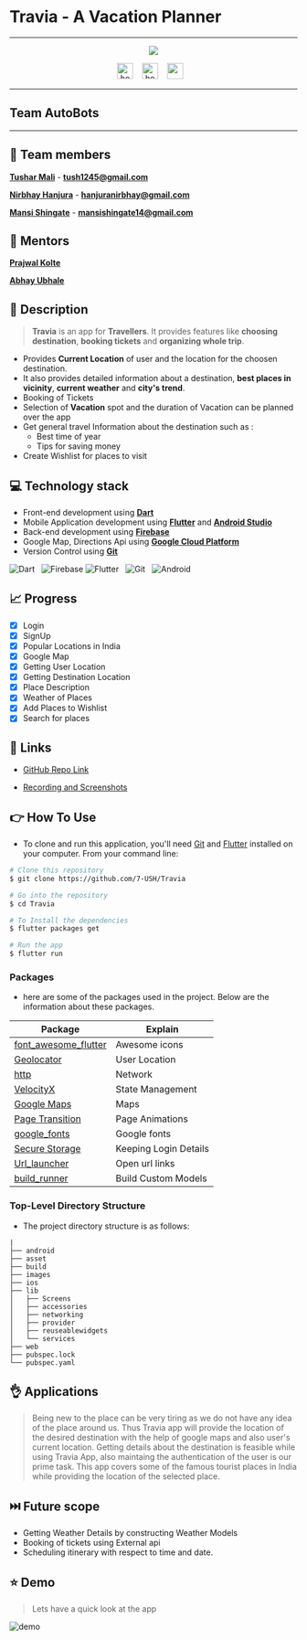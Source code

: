 # Travia - A Vacation Planner

___

<p align = "center" ><img  align =" center" src="https://user-images.githubusercontent.com/82898989/146215359-6a939883-5812-424b-b45a-6bc5ac907979.gif" /></p>
<p align="center">
 <img src="https://img.shields.io/github/stars/7-USH/Travia" height = 28 title="hover text">
 &nbsp;&nbsp;
  <img src="https://img.shields.io/github/contributors-anon/7-USH/Travia" height = 28  title="hover text">
&nbsp;&nbsp;
 <img src = "https://img.shields.io/github/commit-activity/m/7-USH/Travia" height = 28 >
  &nbsp;&nbsp;
</p>

___


## **Team AutoBots**

___


## 🤖 Team members
 [**Tushar Mali**](https://github.com/7-USH) - **tush1245@gmail.com**
 
 [**Nirbhay Hanjura**](https://github.com/botnirbhay) - **hanjuranirbhay@gmail.com**
 
 [**Mansi Shingate**](https://github.com/Mansi-Shingate) - **mansishingate14@gmail.com**

## :bow: Mentors
[**Prajwal Kolte**](https://github.com/prajwalkolte8301)

[**Abhay Ubhale**](https://github.com/abby3010)
## :scroll: Description
>**Travia** is an app for **Travellers**. It provides features like **choosing destination**, **booking tickets** and **organizing whole trip**. 
- Provides **Current Location** of user and the location for the choosen destination.
- It also provides detailed information about a destination, **best places in vicinity**, **current weather** and **city's trend**. 
- Booking of Tickets 
- Selection of **Vacation** spot and the duration of Vacation
can be planned over the app
- Get general travel Information
about the destination such as :
  + Best time of year
  + Tips for saving money
- Create Wishlist for places to visit
 ## :computer: Technology stack
- Front-end development using [**Dart**](https://dart.dev/)
- Mobile Application development using [**Flutter**](https://flutter.dev/docs) and [**Android Studio**](https://developer.android.com/studio)
- Back-end development using [**Firebase**](https://firebase.google.com/)
- Google Map, Directions Api using [**Google Cloud Platform**](https://console.cloud.google.com/)
- Version Control using [**Git**](https://git-scm.com/)

![Dart](https://www.vectorlogo.zone/logos/dartlang/dartlang-icon.svg)&nbsp;&nbsp;&nbsp;![Firebase]( https://www.vectorlogo.zone/logos/firebase/firebase-icon.svg) ![Flutter](https://www.vectorlogo.zone/logos/flutterio/flutterio-icon.svg)&nbsp;&nbsp;&nbsp;![Git](https://www.vectorlogo.zone/logos/git-scm/git-scm-icon.svg)&nbsp;&nbsp;&nbsp;![Android](https://www.vectorlogo.zone/logos/android/android-icon.svg)

## 📈 Progress
- [x] Login
- [x] SignUp
- [x] Popular Locations in India
- [x] Google Map
- [x] Getting User Location
- [x] Getting Destination Location
- [x] Place Description
- [x] Weather of Places
- [x] Add Places to Wishlist
- [x] Search for places

## :link: Links

- [GitHub Repo Link](https://github.com/7-USH/Travia)

- [Recording and Screenshots](https://drive.google.com/drive/folders/1T9RuKHsKQ6qb-46XY035h_bo6EEsGwQQ?usp=sharing)

## :point_right: How To Use

- To clone and run this application, you'll need [Git](https://git-scm.com) and [Flutter](https://flutter.dev/docs/get-started/install) installed on your computer. From your command line:
```bash
# Clone this repository
$ git clone https://github.com/7-USH/Travia

# Go into the repository
$ cd Travia

# To Install the dependencies
$ flutter packages get

# Run the app
$ flutter run
```
### Packages

- here are some of the packages used in the project. Below are the information about these packages.

Package | Explain
---|---
[font_awesome_flutter](https://pub.flutter-io.cn/packages/font_awesome_flutter) | Awesome icons
[Geolocator](https://pub.dev/documentation/geolocator/latest/) | User Location
[http](https://pub.flutter-io.cn/packages/table_calendar) | Network
[VelocityX](https://velocityx.dev/) | State Management
[Google Maps](https://pub.dev/packages/google_maps_flutter) | Maps
[Page Transition](https://pub.dev/packages/page_transition) | Page Animations
[google_fonts](https://pub.flutter-io.cn/packages/google_fonts) | Google fonts 
[Secure Storage](https://pub.dev/packages/flutter_secure_storage) | Keeping Login Details
[Url_launcher](https://pub.dev/packages/url_launcher) | Open url links
[build_runner](https://pub.flutter-io.cn/packages/build_runner) | Build Custom Models

### Top-Level Directory Structure

- The project directory structure is as follows:

```
|
├── android
├── asset
├── build
├── images
├── ios
├── lib
│   ├── Screens
│   ├── accessories
│   ├── networking
│   ├── provider
│   ├── reuseablewidgets
│   └── services
├── web
├── pubspec.lock
└── pubspec.yaml

```


## :ok_hand: Applications

>Being new to the place can be very tiring as we do not have any idea of the place around us. Thus Travia app will provide the location of the desired destination with the help of google maps and also user's current location. Getting details about the destination is feasible while using Travia App, also maintaing the authentication of the user is our prime task. This app covers some of the famous tourist places in India while providing the location of the selected place.

## :next_track_button: Future scope
 - Getting Weather Details by constructing Weather Models
 - Booking of tickets using External api
 - Scheduling itinerary with respect to time and date.

## ⭐ Demo

>Lets have a  quick look at the app

![demo](assets/demo.gif)


                                                        




